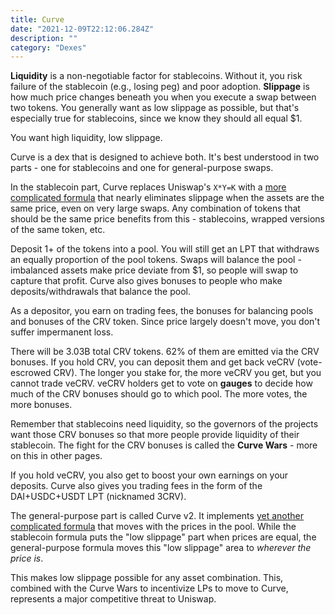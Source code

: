 ```yaml
---
title: Curve
date: "2021-12-09T22:12:06.284Z"
description: ""
category: "Dexes"
---
```


**Liquidity** is a non-negotiable factor for stablecoins. Without it, you risk failure of the stablecoin (e.g., losing peg) and poor adoption. **Slippage** is how much price changes beneath you when you execute a swap between two tokens. You generally want as low slippage as possible, but that's especially true for stablecoins, since we know they should all equal $1.

You want high liquidity, low slippage.

Curve is a dex that is designed to achieve both. It's best understood in two parts - one for stablecoins and one for general-purpose swaps.

In the stablecoin part, Curve replaces Uniswap's `X*Y=K` with a [more complicated formula](https://curve.fi/files/stableswap-paper.pdf) that nearly eliminates slippage when the assets are the same price, even on very large swaps. Any combination of tokens that should be the same price benefits from this - stablecoins, wrapped versions of the same token, etc.

Deposit 1+ of the tokens into a pool. You will still get an LPT that withdraws an equally proportion of the pool tokens. Swaps will balance the pool - imbalanced assets make price deviate from $1, so people will swap to capture that profit. Curve also gives bonuses to people who make deposits/withdrawals that balance the pool.

As a depositor, you earn on trading fees, the bonuses for balancing pools and bonuses of the CRV token. Since price largely doesn't move, you don't suffer impermanent loss.

There will be 3.03B total CRV tokens. 62% of them are emitted via the CRV bonuses. If you hold CRV, you can deposit them and get back veCRV (vote-escrowed CRV). The longer you stake for, the more veCRV you get, but you cannot trade veCRV. veCRV holders get to vote on **gauges** to decide how much of the CRV bonuses should go to which pool. The more votes, the more bonuses.

Remember that stablecoins need liquidity, so the governors of the projects want those CRV bonuses so that more people provide liquidity of their stablecoin. The fight for the CRV bonuses is called the **Curve Wars** -  more on this in other pages.

If you hold veCRV, you also get to boost your own earnings on your deposits. Curve also gives you trading fees in the form of the DAI+USDC+USDT LPT (nicknamed 3CRV).

The general-purpose part is called Curve v2. It implements [yet another complicated formula](https://curve.fi/files/crypto-pools-paper.pdf) that moves with the prices in the pool. While the stablecoin formula puts the "low slippage" part when prices are equal, the general-purpose formula moves this "low slippage" area to *wherever the price is*.

This makes low slippage possible for any asset combination. This, combined with the Curve Wars to incentivize LPs to move to Curve, represents a major competitive threat to Uniswap.